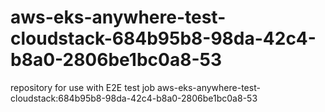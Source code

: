 # aws-eks-anywhere-test-cloudstack-684b95b8-98da-42c4-b8a0-2806be1bc0a8-53
repository for use with E2E test job aws-eks-anywhere-test-cloudstack:684b95b8-98da-42c4-b8a0-2806be1bc0a8-53
